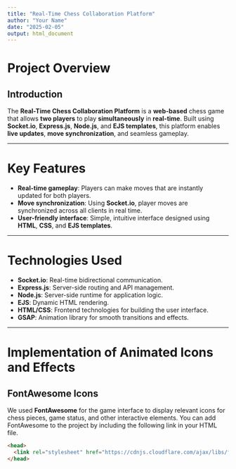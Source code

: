 ```yaml
---
title: "Real-Time Chess Collaboration Platform"
author: "Your Name"
date: "2025-02-05"
output: html_document
---
```


# Project Overview

## Introduction
The **Real-Time Chess Collaboration Platform** is a **web-based** chess game that allows **two players** to play **simultaneously** in **real-time**. Built using **Socket.io**, **Express.js**, **Node.js**, and **EJS templates**, this platform enables **live updates**, **move synchronization**, and seamless gameplay.

---

# Key Features

- **Real-time gameplay**: Players can make moves that are instantly updated for both players.  
- **Move synchronization**: Using **Socket.io**, player moves are synchronized across all clients in real time.
- **User-friendly interface**: Simple, intuitive interface designed using **HTML**, **CSS**, and **EJS templates**.

---

# Technologies Used

- **Socket.io**: Real-time bidirectional communication.
- **Express.js**: Server-side routing and API management.
- **Node.js**: Server-side runtime for application logic.
- **EJS**: Dynamic HTML rendering.
- **HTML/CSS**: Frontend technologies for building the user interface.
- **GSAP**: Animation library for smooth transitions and effects.

---

# Implementation of Animated Icons and Effects

## FontAwesome Icons
We used **FontAwesome** for the game interface to display relevant icons for chess pieces, game status, and other interactive elements. You can add FontAwesome to the project by including the following link in your HTML file.

```html
<head>
  <link rel="stylesheet" href="https://cdnjs.cloudflare.com/ajax/libs/font-awesome/5.15.4/css/all.min.css">
</head>
